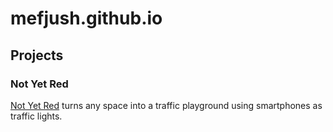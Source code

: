 # mefjush.github.io

## Projects

### Not Yet Red

[Not Yet Red](https://not.yet.red) turns any space into a traffic playground using smartphones as traffic lights.

